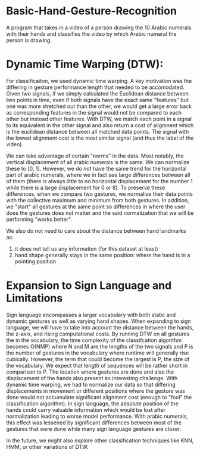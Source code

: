 # Basic-Hand-Gesture-Recognition

A program that takes in a video of a person drawing the 10 Arabic numerals with their hands and classifies the video by which Arabic numeral the person is drawing.

# Dynamic Time Warping (DTW):

For classificaiton, we used dynamic time warping.  A key motivation was the differing in gesture performance length that needed to be accomodated.  Given two signals, if we simply calculated the Euclidean distance between two points in time, even if both signals have the exact same "features" but one was more stretched out than the other, we would get a large error back as corresponding features in the signal would not be compared to each other but instead other features.  With DTW, we match each point in a signal to its equivalent in the other signal and also return a cost of aligmnent which is the euclidean distance between all matched data points.  The signal with the lowest alignment cost is the most similar signal (and thus the label of the video).

We can take advantage of certain "norms" in the data.  Most notably, the vertical displacement of all arabic numerals is the same.  We can normalize these to [0, 1].  However, we do not have the same trend for the horizontal part of arabic numerals, where we in fact see large differences between all of them (there is always little to no horizontal displacement for the number 1 while there is a large displacement for 0 or 8). To preserve these differences, when we compare two gestures, we normalize their data points with the collective maximum and minimum from both gestures.  In addition, we "start" all gestures at the same point so differences in where the user does the gestures does not matter and the said normalization that we will be performing "works better".

We also do not need to care about the distance between hand landmarks as:
1. it does not tell us any information (for this dataset at least)
2. hand shape generally stays in the same position: where the hand is in a pointing position

# Expansion to Sign Language and Limitations

Sign language encompasses a larger vocabulary with both static and dynamic gestures as well as varying hand shapes.  When expanding to sign language, we will have to take into account the distance between the hands, the z-axis, and rising computational costs.  By running DTW on all gestures the in the vocabulary, the time complexity of the classifcation algorithm becomes O(NMP) where N and M are the lengths of the two signals and P is the number of gestures in the vocabulary where runtime will generally rise cubically.  However, the term that could become the largest is P, the size of the vocabulary.  We expect that length of sequences will be rather short in comparison to P.  The location where gestures are done and also the displacement of the hands also present an interesting challenge.  With dynamic time warping, we had to normalize our data so that differing displacements in movement or different positions where the gesture was done would not accumulate significant alignment cost (enough to "fool" the classification algorithm).  In sign language, the absolute position of the hands could carry valuable information which would be lost after normalization leading to worse model performance.  With arabic numerals, this effect was lessened by significant differences between most of the gestures that were done while many sign language gestures are closer.

In the future, we might also explore other classification techniques like KNN, HMM, or other variations of DTW.
